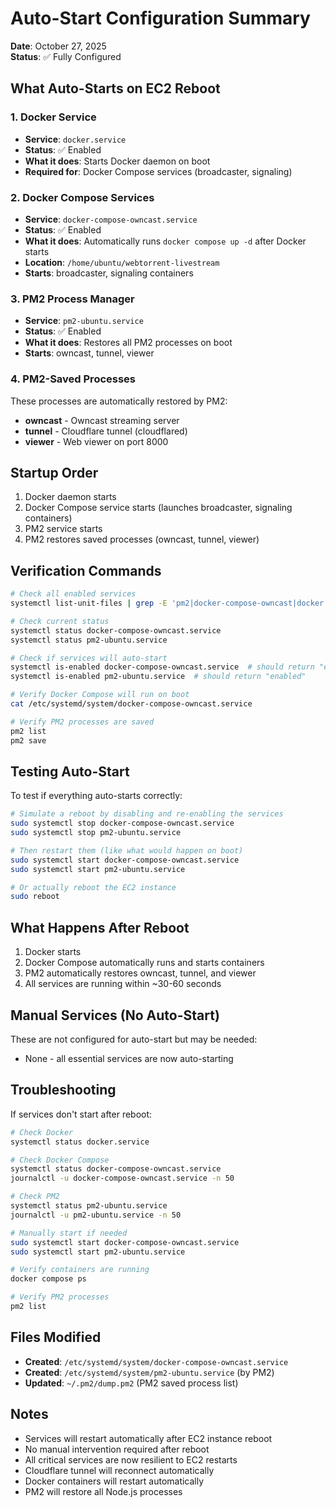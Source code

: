 # Auto-Start Configuration Summary

**Date**: October 27, 2025  
**Status**: ✅ Fully Configured

## What Auto-Starts on EC2 Reboot

### 1. Docker Service
- **Service**: `docker.service`
- **Status**: ✅ Enabled
- **What it does**: Starts Docker daemon on boot
- **Required for**: Docker Compose services (broadcaster, signaling)

### 2. Docker Compose Services
- **Service**: `docker-compose-owncast.service`
- **Status**: ✅ Enabled
- **What it does**: Automatically runs `docker compose up -d` after Docker starts
- **Location**: `/home/ubuntu/webtorrent-livestream`
- **Starts**: broadcaster, signaling containers

### 3. PM2 Process Manager
- **Service**: `pm2-ubuntu.service`
- **Status**: ✅ Enabled
- **What it does**: Restores all PM2 processes on boot
- **Starts**: owncast, tunnel, viewer

### 4. PM2-Saved Processes
These processes are automatically restored by PM2:
- **owncast** - Owncast streaming server
- **tunnel** - Cloudflare tunnel (cloudflared)
- **viewer** - Web viewer on port 8000

## Startup Order

1. Docker daemon starts
2. Docker Compose service starts (launches broadcaster, signaling containers)
3. PM2 service starts
4. PM2 restores saved processes (owncast, tunnel, viewer)

## Verification Commands

```bash
# Check all enabled services
systemctl list-unit-files | grep -E 'pm2|docker-compose-owncast|docker' | grep enabled

# Check current status
systemctl status docker-compose-owncast.service
systemctl status pm2-ubuntu.service

# Check if services will auto-start
systemctl is-enabled docker-compose-owncast.service  # should return "enabled"
systemctl is-enabled pm2-ubuntu.service  # should return "enabled"

# Verify Docker Compose will run on boot
cat /etc/systemd/system/docker-compose-owncast.service

# Verify PM2 processes are saved
pm2 list
pm2 save
```

## Testing Auto-Start

To test if everything auto-starts correctly:

```bash
# Simulate a reboot by disabling and re-enabling the services
sudo systemctl stop docker-compose-owncast.service
sudo systemctl stop pm2-ubuntu.service

# Then restart them (like what would happen on boot)
sudo systemctl start docker-compose-owncast.service
sudo systemctl start pm2-ubuntu.service

# Or actually reboot the EC2 instance
sudo reboot
```

## What Happens After Reboot

1. Docker starts
2. Docker Compose automatically runs and starts containers
3. PM2 automatically restores owncast, tunnel, and viewer
4. All services are running within ~30-60 seconds

## Manual Services (No Auto-Start)

These are not configured for auto-start but may be needed:
- None - all essential services are now auto-starting

## Troubleshooting

If services don't start after reboot:

```bash
# Check Docker
systemctl status docker.service

# Check Docker Compose
systemctl status docker-compose-owncast.service
journalctl -u docker-compose-owncast.service -n 50

# Check PM2
systemctl status pm2-ubuntu.service
journalctl -u pm2-ubuntu.service -n 50

# Manually start if needed
sudo systemctl start docker-compose-owncast.service
sudo systemctl start pm2-ubuntu.service

# Verify containers are running
docker compose ps

# Verify PM2 processes
pm2 list
```

## Files Modified

- **Created**: `/etc/systemd/system/docker-compose-owncast.service`
- **Created**: `/etc/systemd/system/pm2-ubuntu.service` (by PM2)
- **Updated**: `~/.pm2/dump.pm2` (PM2 saved process list)

## Notes

- Services will restart automatically after EC2 instance reboot
- No manual intervention required after reboot
- All critical services are now resilient to EC2 restarts
- Cloudflare tunnel will reconnect automatically
- Docker containers will restart automatically
- PM2 will restore all Node.js processes
